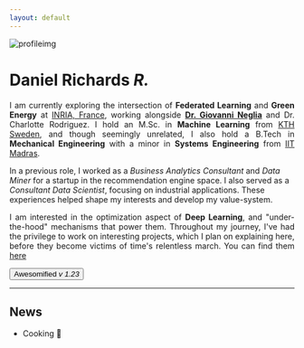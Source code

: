 ```yaml
---
layout: default
---
```

![profileimg](/assets/profile.jpg)
# Daniel Richards ***R.***
<p style="text-align: justify;">
  I am currently exploring the intersection of <strong>Federated Learning</strong> and <strong>Green Energy</strong> at 
  <a href="https://www.inria.fr/fr/centre-inria-universite-cote-azur" target="_blank">INRIA, France</a>, working alongside 
  <a href="http://www-sop.inria.fr/members/Giovanni.Neglia/" target="_blank"><strong>Dr. Giovanni Neglia</strong></a> and Dr. Charlotte Rodriguez. 
  I hold an M.Sc. in <strong>Machine Learning</strong> from 
  <a href="https://www.kth.se/" target="_blank">KTH Sweden</a>, and though seemingly unrelated, I also hold a B.Tech in 
  <strong>Mechanical Engineering</strong> with a minor in <strong>Systems Engineering</strong> from 
  <a href="https://www.iitm.ac.in/" target="_blank">IIT Madras</a>.
</p>

<p>In a previous role, I worked as a <em>Business Analytics Consultant</em> and <em>Data Miner</em> for a startup in the recommendation engine space. I also served as a <em>Consultant Data Scientist</em>, focusing on industrial applications. These experiences helped shape my interests and develop my value-system.
</p>

<p style="text-align: justify;">
I am interested in the optimization aspect of <strong>Deep Learning</strong>, and "under-the-hood" mechanisms that power them. 
Throughout my journey, I've had the privilege to work on interesting projects, which I plan on explaining here, before they become victims of time's relentless march. You can find them <a href="/notes.html">here</a>
</p>

<a href="/me">
  <button>Awesomified <em>v 1.23</em></button>
</a>

---
## News

- Cooking 🍳



